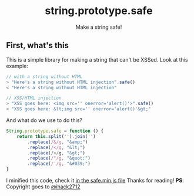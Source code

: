 <div align="center" text-align="center" style="text-align: center;">
<h1>string.prototype.safe</h1>
<p>Make a string safe!</p>
</div>

## First, what's this
This is a simple library for making a string that can't be XSSed.
Look at this example:
```js
// with a string without HTML
> "Here's a string without HTML injection".safe()
< "Here's a string without HTML injection"

// XSS/HTML injection
> "XSS goes here: <img src='' onerror='alert()'>".safe()
< "XSS goes here: &lt;img src='' onerror='alert()'&gt;"
```
And what do we use to do this?
```js
String.prototype.safe = function () {
	return this.split('').join('')
		.replace(/&/g, "&amp;")
		.replace(/</g, "&lt;")
		.replace(/>/g, "&gt;")
		.replace(/"/g, "&quot;")
		.replace(/'/g, "&#039;")
}
```
I minified this code, check it [in the safe.min.js file](https://github.com/tiagorangel2011/string.prototype.safe/blob/main/safe.min.js)
Thanks for reading!
**PS**: Copyright goes to [@ihack2712](https://support.glitch.com/t/how-to-prevent-xss/30446/22?u=tiagorangel2011)
